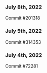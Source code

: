 ### July 8th, 2022

Commit #201318

### July 5th, 2022

Commit #314353


### July 4th, 2022

Commit #72281
